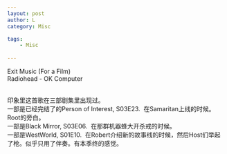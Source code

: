 ```yaml
---
layout: post
author: L
category: Misc

tags:
    - Misc
    
---
```

Exit Music (For a Film)<br>
Radiohead - OK Computer<br>

<br>印象里这首歌在三部剧集里出现过。<br>
一部是已经完结了的Person of Interest, S03E23.  在Samaritan上线的时候。Root的旁白。<br>
一部是Black Mirror, S03E06.  在那群机器蜂大开杀戒的时候。<br>
一部是WestWorld, S01E10.  在Robert介绍新的故事线的时候，然后Host们举起了枪。似乎只用了伴奏。有本季终的感觉。<br>

